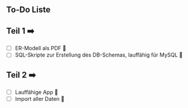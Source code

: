 ## To-Do Liste

## Teil 1 ➡️
- [ ] ER-Modell als PDF 🔴
- [ ] SQL-Skripte zur Erstellung des DB-Schemas, lauffähig für MySQL 🔴

## Teil 2 ➡️
- [ ] Lauffähige App 🔴
- [ ] Import aller Daten 🔴
